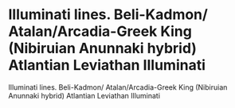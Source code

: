 # Illuminati lines. Beli-Kadmon/ Atalan/Arcadia-Greek King (Nibiruian Anunnaki hybrid) Atlantian Leviathan Illuminati

Illuminati lines. Beli-Kadmon/ Atalan/Arcadia-Greek King (Nibiruian Anunnaki hybrid) Atlantian Leviathan Illuminati